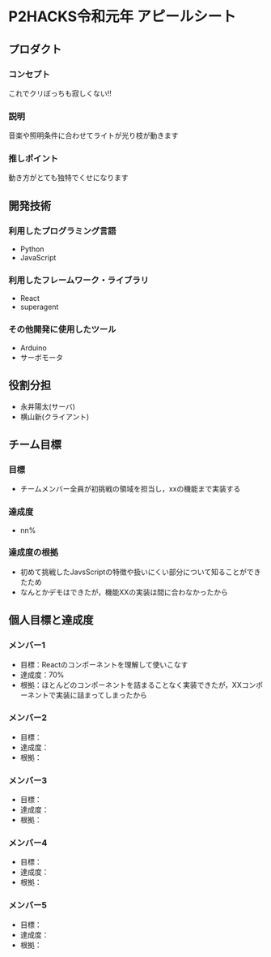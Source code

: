 # P2HACKS令和元年 アピールシート

## プロダクト

### コンセプト
これでクリぼっちも寂しくない!!

### 説明
音楽や照明条件に合わせてライトが光り枝が動きます

### 推しポイント
動き方がとても独特でくせになります

## 開発技術

### 利用したプログラミング言語
- Python
- JavaScript

### 利用したフレームワーク・ライブラリ
- React
- superagent

### その他開発に使用したツール
- Arduino
- サーボモータ

## 役割分担
- 永井陽太(サーバ)
- 横山新(クライアント)

## チーム目標

### 目標
- チームメンバー全員が初挑戦の領域を担当し，xxの機能まで実装する

### 達成度
- nn%

### 達成度の根拠
- 初めて挑戦したJavsScriptの特徴や扱いにくい部分について知ることができたため
- なんとかデモはできたが，機能XXの実装は間に合わなかったから

## 個人目標と達成度

### メンバー1
- 目標：Reactのコンポーネントを理解して使いこなす
- 達成度：70%
- 根拠：ほとんどのコンポーネントを詰まることなく実装できたが，XXコンポーネントで実装に詰まってしまったから

### メンバー2
- 目標：
- 達成度：
- 根拠：

### メンバー3
- 目標：
- 達成度：
- 根拠：

### メンバー4
- 目標：
- 達成度：
- 根拠：

### メンバー5
- 目標：
- 達成度：
- 根拠：
